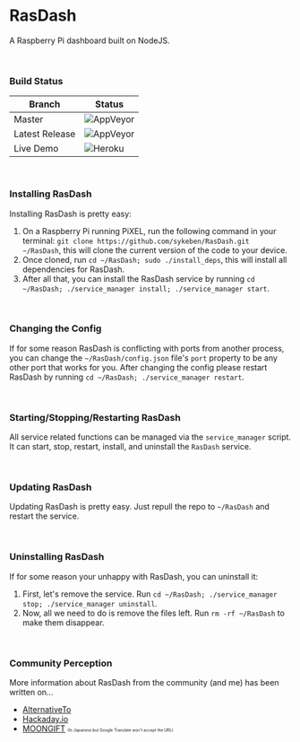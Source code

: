 # RasDash
A Raspberry Pi dashboard built on NodeJS.

<br>

### Build Status
| Branch | Status |
|---|---|
| Master | ![AppVeyor](https://img.shields.io/appveyor/ci/sykeben/rasdash.svg?style=plastic) |
| Latest Release | ![AppVeyor](https://img.shields.io/appveyor/ci/sykeben/rasdash-l43ue.svg?style=plastic) |
| Live Demo | ![Heroku](https://heroku-badge.herokuapp.com/?app=rasdash-livedemo) |

<br>

### Installing RasDash
Installing RasDash is pretty easy:
1. On a Raspberry Pi running PiXEL, run the following command in your terminal: `git clone https://github.com/sykeben/RasDash.git ~/RasDash`, this will clone the current version of the code to your device.
2. Once cloned, run `cd ~/RasDash; sudo ./install_deps`, this will install all dependencies for RasDash.
3. After all that, you can install the RasDash service by running `cd ~/RasDash; ./service_manager install; ./service_manager start`.

<br>

### Changing the Config
If for some reason RasDash is conflicting with ports from another process, you can change the `~/RasDash/config.json` file's `port` property to be any other port that works for you. After changing the config please restart RasDash by running `cd ~/RasDash; ./service_manager restart`.

<br>

### Starting/Stopping/Restarting RasDash
All service related functions can be managed via the `service_manager` script. It can start, stop, restart, install, and uninstall the `RasDash` service.

<br>

### Updating RasDash
Updating RasDash is pretty easy. Just repull the repo to `~/RasDash` and restart the service.

<br>

### Uninstalling RasDash
If for some reason your unhappy with RasDash, you can uninstall it:
1. First, let's remove the service. Run `cd ~/RasDash; ./service_manager stop; ./service_manager uninstall`.
2. Now, all we need to do is remove the files left. Run `rm -rf ~/RasDash` to make them disappear.

<br>

### Community Perception
More information about RasDash from the community \(and me\) has been written on...
- [AlternativeTo](https://alternativeto.net/software/rasdash/)
- [Hackaday.io](https://hackaday.io/project/164593-rasdash)
- [MOONGIFT](http://moongift.jp/2019/05/rasdash-raspberry-pi%e7%94%a8%e3%81%ae%e3%83%80%e3%83%83%e3%82%b7%e3%83%a5%e3%83%9c%e3%83%bc%e3%83%89/) <span style="font-size: 50%;">\(In Japanese but Google Translate won't accept the URL\)</span>
